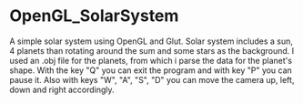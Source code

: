 # OpenGL_SolarSystem

A simple solar system using OpenGL and Glut. 
Solar system includes a sun, 4 planets than rotating around the sum and some stars as the background.
I used an .obj file for the planets, from which i parse the data for the planet's shape.
With the key "Q" you can exit the program and with key "P" you can pause it.
Also with keys "W", "A", "S", "D" you can move the camera up, left, down and right accordingly.
